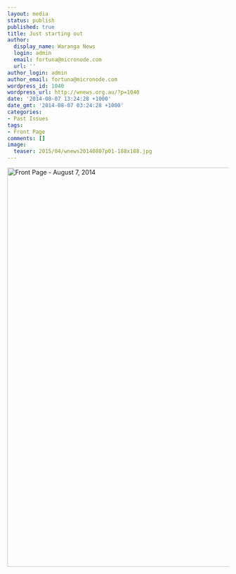 ```yaml
---
layout: media
status: publish
published: true
title: Just starting out
author:
  display_name: Waranga News
  login: admin
  email: fortuna@micronode.com
  url: ''
author_login: admin
author_email: fortuna@micronode.com
wordpress_id: 1040
wordpress_url: http://wnews.org.au/?p=1040
date: '2014-08-07 13:24:28 +1000'
date_gmt: '2014-08-07 03:24:28 +1000'
categories:
- Past Issues
tags:
- Front Page
comments: []
image:
  teaser: 2015/04/wnews20140807p01-188x188.jpg
---
```


<a href="{{ site.url }}/images/2014/08/wnews20140807p01.pdf"><img class="alignnone size-full wp-image-1030" alt="Front Page - August 7, 2014" src="{{ site.url }}/images/2014/08/wnews20140807p01.jpg" width="624" height="907" /></a>
